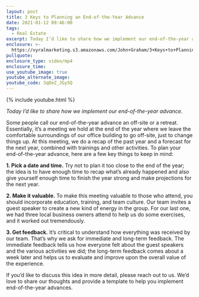```yaml
---
layout: post
title: 3 Keys to Planning an End-of-the-Year Advance
date: 2021-01-12 09:46:00
tags:
  - Real Estate
excerpt: Today I’d like to share how we implement our end-of-the-year advance.
enclosure: >-
  https://vyralmarketing.s3.amazonaws.com/John+Graham/3+Keys+to+Planning+an+End-of-the-Year+Advance.mp4
pullquote:
enclosure_type: video/mp4
enclosure_time:
use_youtube_image: true
youtube_alternate_image:
youtube_code: 3qOeZ_JGy5Q
---
```


{% include youtube.html %}

*Today I’d like to share how we implement our end-of-the-year advance.*

Some people call our end-of-the-year advance an off-site or a retreat. Essentially, it’s a meeting we hold at the end of the year where we leave the comfortable surroundings of our office building to go off-site, just to change things up. At this meeting, we do a recap of the past year and a forecast for the next year, combined with trainings and other activities. To plan your end-of-the-year advance, here are a few key things to keep in mind:

**1\. Pick a date and time.** Try not to plan it too close to the end of the year; the idea is to have enough time to recap what’s already happened and also give yourself enough time to finish the year strong and make projections for the next year.

**2\. Make it valuable.** To make this meeting valuable to those who attend, you should incorporate education, training, and team culture. Our team invites a guest speaker to create a new kind of energy in the group. For our last one, we had three local business owners attend to help us do some exercises, and it worked out tremendously.

**3\. Get feedback.** It’s critical to understand how everything was received by our team. That’s why we ask for immediate and long-term feedback. The immediate feedback tells us how everyone felt about the guest speakers and the various activities we did; the long-term feedback comes about a week later and helps us to evaluate and improve upon the overall value of the experience.

If you’d like to discuss this idea in more detail, please reach out to us. We’d love to share our thoughts and provide a template to help you implement end-of-the-year advances.

